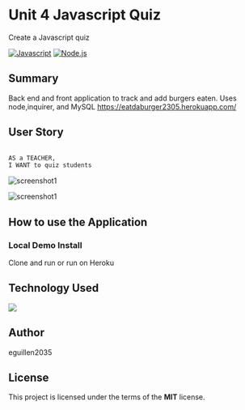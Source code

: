 # Unit 4 Javascript Quiz
Create a Javascript quiz
 
[![Javascript](https://img.shields.io/badge/Javascript-JS-blue.svg)](https://www.w3schools.com/Js/)
[![Node.js](https://img.shields.io/badge/Node.js-Node-green.svg)](https://nodejs.org/en/)


## Summary

Back end and front application to track and add burgers eaten. Uses node,inquirer, and MySQL
https://eatdaburger2305.herokuapp.com/
 
## User Story
```sh

AS a TEACHER,
I WANT to quiz students

```
![screenshot1](/screenshot/Screenshot%201.png)

![screenshot1](views/assets/img/burger.png)

## How to use the Application

### Local Demo Install
Clone and run or run on Heroku

## Technology Used
 ![](http://williamavasquez.herokuapp.com/img/js.png)
 

## Author
eguillen2035

## License
This project is licensed under the terms of the **MIT** license.
